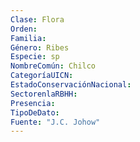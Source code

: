 ```yaml
---
Clase: Flora
Orden: 
Familia: 
Género: Ribes
Especie: sp
NombreComún: Chilco
CategoríaUICN: 
EstadoConservaciónNacional: 
SectorenlaRBHH: 
Presencia: 
TipoDeDato: 
Fuente: "J.C. Johow"
---
```

